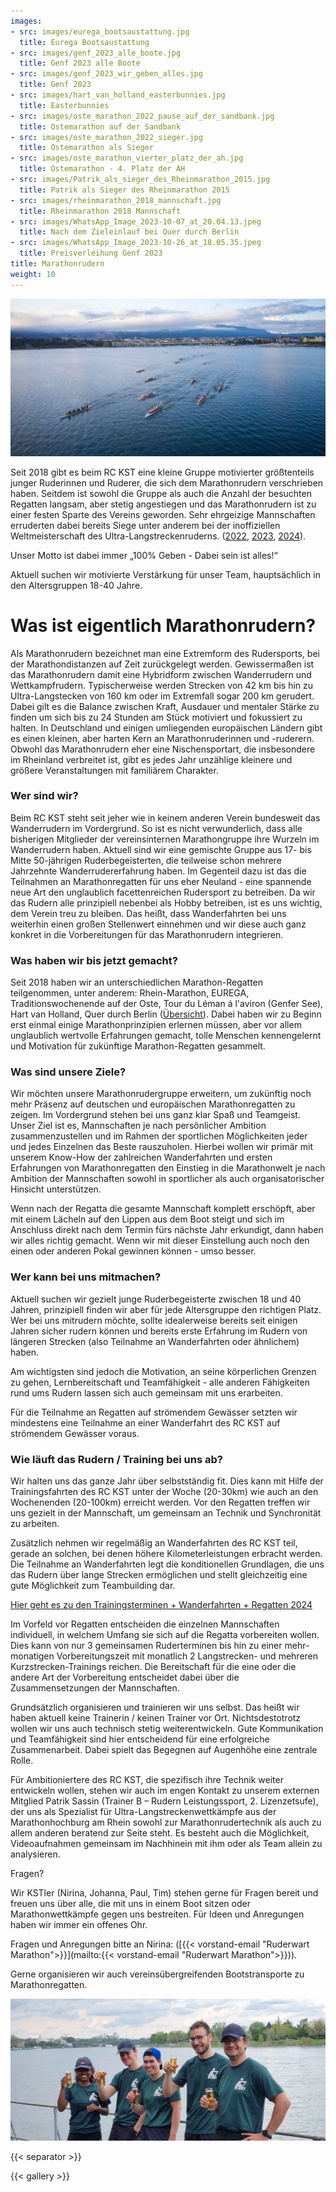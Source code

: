 ```yaml
---
images:
- src: images/eurega_bootsaustattung.jpg
  title: Eurega Bootsaustattung
- src: images/genf_2023_alle_boote.jpg
  title: Genf 2023 alle Boote
- src: images/genf_2023_wir_geben_alles.jpg
  title: Genf 2023
- src: images/hart_van_holland_easterbunnies.jpg
  title: Easterbunnies
- src: images/oste_marathon_2022_pause_auf_der_sandbank.jpg
  title: Ostemarathon auf der Sandbank
- src: images/oste_marathon_2022_sieger.jpg
  title: Ostemarathon als Sieger
- src: images/oste_marathon_vierter_platz_der_ah.jpg
  title: Ostemarathon - 4. Platz der AH
- src: images/Patrik_als_sieger_des_Rheinmarathon_2015.jpg
  title: Patrik als Sieger des Rheinmarathon 2015
- src: images/rheinmarathon_2018_mannschaft.jpg
  title: Rheinmarathon 2018 Mannschaft
- src: images/WhatsApp_Image_2023-10-07_at_20.04.13.jpeg
  title: Nach dem Zieleinlauf bei Quer durch Berlin
- src: images/WhatsApp_Image_2023-10-26_at_18.05.35.jpeg
  title: Preisverleihung Genf 2023
title: Marathonrudern
weight: 10
---
```


![Genf Massenstart vor Kulisse](./images/genf_2023_massenstart_vor_kulisse.jpg)


Seit 2018 gibt es beim RC KST eine kleine Gruppe motivierter größtenteils junger Ruderinnen und Ruderer, die sich dem Marathonrudern verschrieben haben. Seitdem ist sowohl die Gruppe als auch die Anzahl der besuchten Regatten langsam, aber stetig angestiegen und das Marathonrudern ist zu einer festen Sparte des Vereins geworden. Sehr ehrgeizige Mannschaften erruderten dabei bereits Siege unter anderem bei der inoffiziellen Weltmeisterschaft des Ultra-Langstreckenruderns.  ([2022](/berichte/2022/tour_du_lac_leman_2022/index.md), [2023](../../berichte/2023/tour_de_lac_leman_2023/index.md), [2024](../../berichte/2024/tour_du_lac_leman_20241/index.md)).

Unser Motto ist dabei immer „100% Geben - Dabei sein ist alles!“

Aktuell suchen wir motivierte Verstärkung für unser Team, hauptsächlich in den Altersgruppen 18-40 Jahre.

# Was ist eigentlich Marathonrudern?
Als Marathonrudern bezeichnet man eine Extremform des Rudersports, bei der Marathondistanzen  auf Zeit zurückgelegt werden. Gewissermaßen ist das Marathonrudern damit eine Hybridform zwischen Wanderrudern und Wettkampfrudern. Typischerweise werden Strecken von 42 km bis hin zu Ultra-Langstecken von 160 km oder im Extremfall sogar 200 km gerudert. Dabei gilt es die Balance zwischen Kraft, Ausdauer und mentaler Stärke zu finden um sich bis zu 24 Stunden am Stück motiviert und fokussiert zu halten. In Deutschland und einigen umliegenden europäischen Ländern gibt es einen kleinen, aber harten Kern an Marathonruderinnen und -ruderern. Obwohl das Marathonrudern eher eine Nischensportart, die insbesondere im Rheinland verbreitet ist, gibt es jedes Jahr unzählige kleinere und größere Veranstaltungen mit familiärem Charakter. 

### Wer sind wir?
Beim RC KST steht seit jeher wie in keinem anderen Verein bundesweit das Wanderrudern im Vordergrund. So ist es nicht verwunderlich, dass alle bisherigen Mitglieder der vereinsinternen Marathongruppe ihre Wurzeln im Wanderrudern haben. Aktuell sind wir eine gemischte Gruppe aus 17- bis Mitte 50-jährigen Ruderbegeisterten, die teilweise schon mehrere Jahrzehnte Wanderrudererfahrung haben. Im Gegenteil dazu ist das die Teilnahmen an Marathonregatten für uns eher Neuland - eine spannende neue Art den unglaublich facettenreichen Rudersport zu betreiben. Da wir das Rudern alle prinzipiell nebenbei als Hobby betreiben, ist es uns wichtig, dem Verein treu zu bleiben. Das heißt, dass Wanderfahrten bei uns weiterhin einen großen Stellenwert einnehmen und wir diese auch ganz konkret in die Vorbereitungen für das Marathonrudern integrieren.

### Was haben wir bis jetzt gemacht?
Seit 2018 haben wir an unterschiedlichen Marathon-Regatten teilgenommen, unter anderem: Rhein-Marathon, EUREGA, Traditionswochenende auf der Oste, Tour du Léman á l'aviron (Genfer See), Hart van Holland, Quer durch Berlin ([Übersicht](/typen/marathon)). Dabei haben wir zu Beginn erst einmal einige Marathonprinzipien erlernen müssen, aber vor allem unglaublich wertvolle Erfahrungen gemacht, tolle  Menschen kennengelernt und Motivation für zukünftige Marathon-Regatten gesammelt.

### Was sind unsere Ziele?
Wir möchten unsere Marathonrudergruppe erweitern, um zukünftig noch mehr Präsenz auf deutschen und europäischen Marathonregatten zu zeigen. Im Vordergrund stehen bei uns ganz klar Spaß und Teamgeist. Unser Ziel ist es, Mannschaften je nach persönlicher Ambition zusammenzustellen und im Rahmen der sportlichen Möglichkeiten jeder und jedes Einzelnen das Beste rauszuholen. Hierbei wollen wir primär mit unserem Know-How der zahlreichen Wanderfahrten und ersten Erfahrungen von Marathonregatten den Einstieg in die Marathonwelt je nach Ambition der Mannschaften sowohl in sportlicher als auch organisatorischer Hinsicht unterstützen.

Wenn nach der Regatta die gesamte Mannschaft komplett erschöpft, aber mit einem Lächeln auf den Lippen aus dem Boot steigt und sich im Anschluss direkt nach dem Termin fürs nächste Jahr erkundigt, dann haben wir alles richtig gemacht. Wenn wir mit dieser Einstellung auch noch den einen oder anderen Pokal gewinnen können - umso besser.

### Wer kann bei uns mitmachen?
Aktuell suchen wir gezielt junge Ruderbegeisterte zwischen 18 und 40 Jahren, prinzipiell finden wir aber für jede Altersgruppe den richtigen Platz. Wer bei uns mitrudern möchte, sollte idealerweise bereits seit einigen Jahren sicher rudern können und bereits erste Erfahrung im Rudern von längeren Strecken (also Teilnahme an Wanderfahrten oder ähnlichem) haben.

Am wichtigsten sind jedoch die Motivation, an seine körperlichen Grenzen zu gehen, Lernbereitschaft und Teamfähigkeit - alle anderen Fähigkeiten rund ums Rudern lassen sich auch gemeinsam mit uns erarbeiten.

Für die Teilnahme an Regatten auf strömendem Gewässer setzten wir mindestens eine Teilnahme an einer Wanderfahrt des RC KST auf strömendem Gewässer voraus.

### Wie läuft das Rudern / Training bei uns ab?
Wir halten uns das ganze Jahr über selbstständig fit. Dies kann mit Hilfe der Trainingsfahrten des RC KST unter der Woche (20-30km) wie auch an den Wochenenden (20-100km) erreicht werden. Vor den Regatten treffen wir uns gezielt in der Mannschaft, um gemeinsam an Technik und Synchronität zu arbeiten.

Zusätzlich nehmen wir regelmäßig an Wanderfahrten des RC KST teil, gerade an solchen, bei denen höhere Kilometerleistungen erbracht werden. Die Teilnahme an Wanderfahrten legt die konditionellen Grundlagen, die uns das Rudern über lange Strecken ermöglichen und stellt gleichzeitig eine gute Möglichkeit zum Teambuilding dar.

[Hier geht es zu den Trainingsterminen + Wanderfahrten + Regatten 2024](/ausschreibungen/2024/marathontermine.md)

Im Vorfeld vor Regatten entscheiden die einzelnen Mannschaften individuell, in welchem Umfang sie sich auf die Regatta vorbereiten wollen. Dies kann von nur 3 gemeinsamen Ruderterminen bis hin zu einer mehr-monatigen Vorbereitungszeit mit monatlich 2 Langstrecken- und mehreren Kurzstrecken-Trainings reichen. Die Bereitschaft für die eine oder die andere Art der Vorbereitung entscheidet dabei über die Zusammensetzungen der Mannschaften.

Grundsätzlich organisieren und trainieren wir uns selbst. Das heißt wir haben aktuell keine Trainerin / keinen Trainer vor Ort. Nichtsdestotrotz wollen wir uns auch technisch stetig weiterentwickeln. Gute Kommunikation und Teamfähigkeit sind hier entscheidend für eine erfolgreiche Zusammenarbeit. Dabei spielt das Begegnen auf Augenhöhe eine zentrale Rolle.

Für Ambitioniertere des RC KST, die spezifisch ihre Technik weiter entwickeln wollen, stehen wir auch im engen Kontakt zu unserem externen Mitglied Patrik Sassin (Trainer B – Rudern Leistungssport, 2. Lizenzetsufe), der uns als Spezialist für Ultra-Langstreckenwettkämpfe aus der Marathonhochburg am Rhein sowohl zur Marathonrudertechnik als auch zu allem anderen beratend zur Seite steht. Es besteht auch die Möglichkeit, Videoaufnahmen gemeinsam im Nachhinein mit ihm oder als Team allein zu analysieren.

Fragen?

Wir KSTler (Nirina, Johanna, Paul, Tim) stehen gerne für Fragen bereit und freuen uns über alle, die mit uns in einem Boot sitzen oder Marathonwettkämpfe gegen uns bestreiten. Für Ideen und Anregungen haben wir immer ein offenes Ohr.

Fragen und Anregungen bitte an Nirina: ([{{< vorstand-email "Ruderwart Marathon">}}](mailto:{{< vorstand-email "Ruderwart Marathon">}})).

Gerne organisieren wir auch vereinsübergreifenden Bootstransporte zu Marathonregatten.

![Wenn alles geschafft ist](images/eurega_wenn_alles_geschafft_ist.jpg)

{{< separator >}}

{{< gallery >}}
